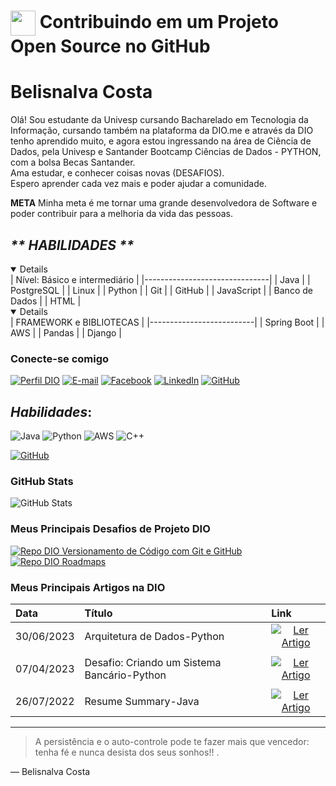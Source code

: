 <h1>
    <a href="https://www.dio.me/">
     <img align="center" width="40px" src="https://hermes.digitalinnovation.one/assets/diome/logo-minimized.png"></a>
    <span> Contribuindo em um Projeto Open Source no GitHub</span>
</h1>

# Belisnalva Costa
Olá!
Sou estudante da Univesp cursando Bacharelado em Tecnologia da Informação, cursando também na plataforma da DIO.me e através da DIO tenho aprendido muito, e agora estou ingressando na área de Ciência de Dados, pela Univesp e Santander Bootcamp Ciências de Dados - PYTHON, 
com a bolsa Becas Santander. \
Ama estudar, e conhecer coisas novas (DESAFIOS). \
Espero aprender cada vez mais e poder ajudar a comunidade.

**META**
Minha meta é me tornar uma grande desenvolvedora de Software
e poder contribuir para a melhoria da vida das pessoas.

## _** HABILIDADES **_
<details open>
| Nível: Básico e intermediário |
|-------------------------------|
| Java                          |
| PostgreSQL                    |
| Linux                         |   
| Python                        |
| Git                           |
| GitHub                        |
| JavaScript                    |
| Banco de Dados                |
| HTML                          | 
</details>

<details open>
| FRAMEWORK  e BIBLIOTECAS |
|--------------------------|
| Spring Boot              |
| AWS                      |
| Pandas                   |   
| Django                   |
</details>

### Conecte-se comigo
[![Perfil DIO](https://img.shields.io/badge/-Meu%20Perfil%20na%20DIO-30A3DC?style=for-the-badge)](https://web.dio.me/users/belisnalva4?tab=skills/)
[![E-mail](https://img.shields.io/badge/-Email-000?style=for-the-badge&logo=microsoft-outlook&logoColor=E94D5F)](mailto:principal2.bella-costa@hotmail.com.br)
[![Facebook](https://img.shields.io/badge/Facebook-000?style=for-the-badge&logo=facebook)](https://www.facebook.com/bella.costa.142/)
[![LinkedIn](https://img.shields.io/badge/-LinkedIn-000?style=for-the-badge&logo=linkedin&logoColor=30A3DC)](https://www.linkedin.com/in/belisnalva-costa-pereira/)
[![GitHub](https://img.shields.io/badge/GitHub-000?style=for-the-badge&logo=github&logoColor=30A3DC)](https://docs.github.com/BelisnalvaCosta)

## *_Habilidades_*:
![Java](https://img.shields.io/badge/Java-000?style=for-the-badge&logo=java)
![Python](https://img.shields.io/badge/python-3670A0?style=for-the-badge&logo=python&logoColor=ffdd54)
![AWS](https://img.shields.io/badge/AWS-%23FF9900.svg?style=for-the-badge&logo=amazon-aws&logoColor=30A3DC)
![C++](https://img.shields.io/badge/c++-%2300599C.svg?style=for-the-badge&logo=c%2B%2B&logoColor=white)

[![GitHub](https://img.shields.io/badge/GitHub-000?style=for-the-badge&logo=github&logoColor=30A3DC)](https://docs.github.com/)

### GitHub Stats
![GitHub Stats](https://github-readme-stats.vercel.app/api?username=BelisnalvaCosta&theme=transparent&bg_color=000&border_color=30A3DC&show_icons=true&icon_color=30A3DC&title_color=E94D5F&text_color=FFF)

### Meus Principais Desafios de Projeto DIO
[![Repo DIO Versionamento de Código com Git e GitHub](https://github-readme-stats.vercel.app/api/pin/?username=elidianaandrade&repo=dio-lab-open-source&bg_color=000&border_color=30A3DC&show_icons=true&icon_color=30A3DC&title_color=E94D5F&text_color=FFF)](https://github.com/BelisnalvaCosta/dio-curso-git-github.git)
[![Repo DIO Roadmaps](https://github-readme-stats.vercel.app/api/pin/?username=digitalinnovationone&repo=roadmaps&bg_color=000&border_color=30A3DC&show_icons=true&icon_color=30A3DC&title_color=E94D5F&text_color=FFF)](https://github.com/digitalinnovationone/roadmaps)

### Meus Principais Artigos na DIO
<table>
  <thead>
    <tr align="left">
      <th>Data</th>
      <th>Título</th>
      <th>Link</th>
    </tr>
  </thead>
  <tbody align="left">
    <tr>
      <td>30/06/2023</td>
      <td>Arquitetura de Dados-Python</td>
    <td align="center">
        <a href="https://web.dio.me/articles/arquitetura-de-dados-em-python?back=%2Farticles&page=1&order=oldest">
           <img align="center" alt="Ler Artigo" src="https://img.shields.io/badge/Ler%20Artigo-30A3DC?style=for-the-badge">
        </a>
    </td> 
    </tr>
  <td align="left">
    <tr>    
      <td>07/04/2023</td>    
      <td>Desafio: Criando um Sistema Bancário-Python</td>
    <td align="center">
        <a href="https://web.dio.me/articles/desafio-criando-um-sistema-bancario?back=%2Farticles&page=1&order=oldest">
           <img align="center" alt="Ler Artigo" src="https://img.shields.io/badge/Ler%20Artigo-30A3DC?style=for-the-badge">
        </a>
    </td>
    </tr>
  <td align="left">
    <tr>
      <td>26/07/2022</td>
      <td>Resume Summary-Java</td>
    <td align="center">
      <a href="https://web.dio.me/articles/resume-summary?back=%2Farticles&page=1&order=oldest">
           <img align="center" alt="Ler Artigo" src="https://img.shields.io/badge/Ler%20Artigo-30A3DC?style=for-the-badge">
        </a>
    </td>   
    </tr>
  <tfoot></tfoot>
</table>

---
> A persistência e o auto-controle pode te fazer mais que vencedor: tenha fé e nunca desista dos seus sonhos!! .

— Belisnalva Costa
